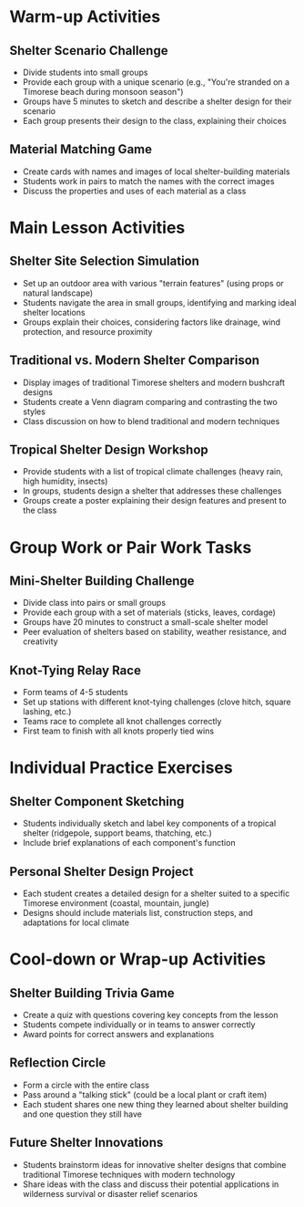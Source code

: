 # Warm-up Activities

## Shelter Scenario Challenge
- Divide students into small groups
- Provide each group with a unique scenario (e.g., "You're stranded on a Timorese beach during monsoon season")
- Groups have 5 minutes to sketch and describe a shelter design for their scenario
- Each group presents their design to the class, explaining their choices

## Material Matching Game
- Create cards with names and images of local shelter-building materials
- Students work in pairs to match the names with the correct images
- Discuss the properties and uses of each material as a class

# Main Lesson Activities

## Shelter Site Selection Simulation
- Set up an outdoor area with various "terrain features" (using props or natural landscape)
- Students navigate the area in small groups, identifying and marking ideal shelter locations
- Groups explain their choices, considering factors like drainage, wind protection, and resource proximity

## Traditional vs. Modern Shelter Comparison
- Display images of traditional Timorese shelters and modern bushcraft designs
- Students create a Venn diagram comparing and contrasting the two styles
- Class discussion on how to blend traditional and modern techniques

## Tropical Shelter Design Workshop
- Provide students with a list of tropical climate challenges (heavy rain, high humidity, insects)
- In groups, students design a shelter that addresses these challenges
- Groups create a poster explaining their design features and present to the class

# Group Work or Pair Work Tasks

## Mini-Shelter Building Challenge
- Divide class into pairs or small groups
- Provide each group with a set of materials (sticks, leaves, cordage)
- Groups have 20 minutes to construct a small-scale shelter model
- Peer evaluation of shelters based on stability, weather resistance, and creativity

## Knot-Tying Relay Race
- Form teams of 4-5 students
- Set up stations with different knot-tying challenges (clove hitch, square lashing, etc.)
- Teams race to complete all knot challenges correctly
- First team to finish with all knots properly tied wins

# Individual Practice Exercises

## Shelter Component Sketching
- Students individually sketch and label key components of a tropical shelter (ridgepole, support beams, thatching, etc.)
- Include brief explanations of each component's function

## Personal Shelter Design Project
- Each student creates a detailed design for a shelter suited to a specific Timorese environment (coastal, mountain, jungle)
- Designs should include materials list, construction steps, and adaptations for local climate

# Cool-down or Wrap-up Activities

## Shelter Building Trivia Game
- Create a quiz with questions covering key concepts from the lesson
- Students compete individually or in teams to answer correctly
- Award points for correct answers and explanations

## Reflection Circle
- Form a circle with the entire class
- Pass around a "talking stick" (could be a local plant or craft item)
- Each student shares one new thing they learned about shelter building and one question they still have

## Future Shelter Innovations
- Students brainstorm ideas for innovative shelter designs that combine traditional Timorese techniques with modern technology
- Share ideas with the class and discuss their potential applications in wilderness survival or disaster relief scenarios